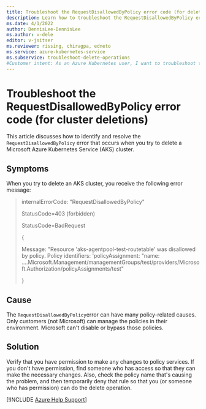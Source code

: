 ```yaml
---
title: Troubleshoot the RequestDisallowedByPolicy error code (for deletions)
description: Learn how to troubleshoot the RequestDisallowedByPolicy error when you try to delete an Azure Kubernetes Service (AKS) cluster.
ms.date: 4/1/2022
author: DennisLee-DennisLee
ms.author: v-dele
editor: v-jsitser
ms.reviewer: rissing, chiragpa, edneto
ms.service: azure-kubernetes-service
ms.subservice: troubleshoot-delete-operations
#Customer intent: As an Azure Kubernetes user, I want to troubleshoot the RequestDisallowedByPolicy error code so that I can successfully delete an Azure Kubernetes Service (AKS) cluster.
---
```

# Troubleshoot the RequestDisallowedByPolicy error code (for cluster deletions)

This article discusses how to identify and resolve the `RequestDisallowedByPolicy` error that occurs when you try to delete a Microsoft Azure Kubernetes Service (AKS) cluster.

## Symptoms

When you try to delete an AKS cluster, you receive the following error message:

> internalErrorCode: "RequestDisallowedByPolicy"
>
> StatusCode=403 (forbidden)
>
> StatusCode=BadRequest
>
> {
>
> Message: "Resource 'aks-agentpool-test-routetable' was disallowed by policy. Policy identifiers: 'policyAssignment: "name: ....Microsoft.Management/managementGroups/test/providers/Microsoft.Authorization/policyAssignments/test"
>
> }

## Cause

The `RequestDisallowedByPolicy`error can have many policy-related causes. Only customers (not Microsoft) can manage the policies in their environment. Microsoft can't disable or bypass those policies.

## Solution

Verify that you have permission to make any changes to policy services. If you don't have permission, find someone who has access so that they can make the necessary changes. Also, check the policy name that's causing the problem, and then temporarily deny that rule so that you (or someone who has permission) can do the delete operation.

[!INCLUDE [Azure Help Support](../../includes/azure-help-support.md)]
